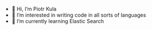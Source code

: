 - 👋 Hi, I’m Piotr Kula
- 👀 I’m interested in writing code in all sorts of languages
- 🌱 I’m currently learning Elastic Search


<!---
ppumkin/ppumkin is a ✨ special ✨ repository because its `README.md` (this file) appears on your GitHub profile.
You can click the Preview link to take a look at your changes.
--->

